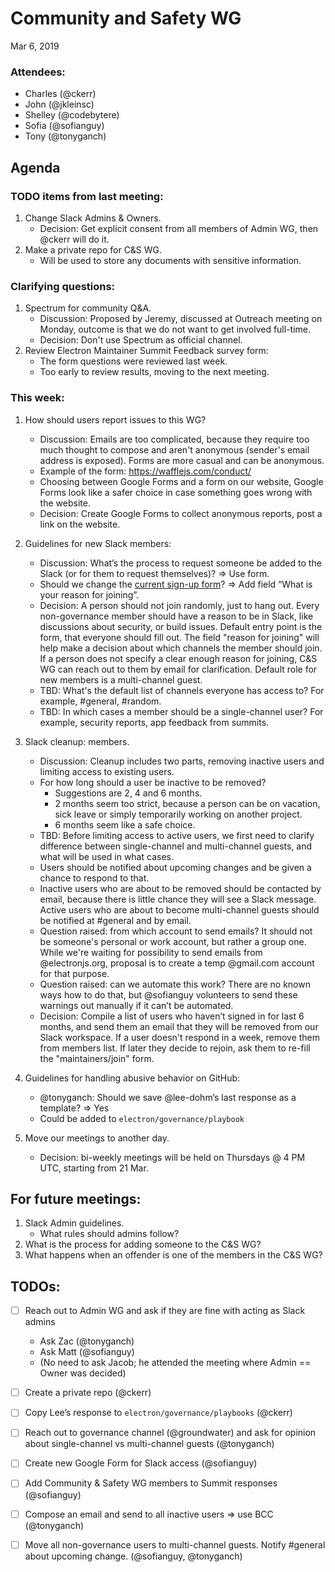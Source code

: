 # Community and Safety WG

Mar 6, 2019

### Attendees:
- Charles (@ckerr)
- John (@jkleinsc)
- Shelley (@codebytere)
- Sofia (@sofianguy)
- Tony (@tonyganch)

## Agenda

### TODO items from last meeting:

1. Change Slack Admins & Owners.
    - Decision: Get explicit consent from all members of Admin WG, then @ckerr will do it.
2. Make a private repo for C&S WG.
    - Will be used to store any documents with sensitive information.

### Clarifying questions:

1. Spectrum for community Q&A.
    - Discussion: Proposed by Jeremy, discussed at Outreach meeting on Monday, outcome is that we do not want to get involved full-time.
    - Decision: Don't use Spectrum as official channel.
2. Review Electron Maintainer Summit Feedback survey form:
    - The form questions were reviewed last week.
    - Too early to review results, moving to the next meeting.

### This week:

1. How should users report issues to this WG?
    - Discussion: Emails are too complicated, because they require too much thought to compose and aren't anonymous (sender's email address is exposed). Forms are more casual and can be anonymous.
    - Example of the form: https://wafflejs.com/conduct/
    - Choosing between Google Forms and a form on our website, Google Forms look like a safer choice in case something goes wrong with the website.
    - Decision: Create Google Forms to collect anonymous reports, post a link on the website.

2. Guidelines for new Slack members:
    - Discussion: What’s the process to request someone be added to the Slack (or for them to request themselves)? => Use form.
    - Should we change the [current sign-up form](https://electronjs.org/maintainers/join)? => Add field “What is your reason for joining”.
    - Decision: A person should not join randomly, just to hang out. Every non-governance member should have a reason to be in Slack, like discussions about security, or build issues. Default entry point is the form, that everyone should fill out. The field "reason for joining" will help make a decision about which channels the member should join. If a person does not specify a clear enough reason for joining, C&S WG can reach out to them by email for clarification. Default role for new members is a multi-channel guest.
    - TBD: What's the default list of channels everyone has access to? For example, #general, #random.
    - TBD: In which cases a member should be a single-channel user? For example, security reports, app feedback from summits.

3. Slack cleanup: members.
    - Discussion: Cleanup includes two parts, removing inactive users and limiting access to existing users.
    - For how long should a user be inactive to be removed?
        - Suggestions are 2, 4 and 6 months.
        - 2 months seem too strict, because a person can be on vacation, sick leave or simply temporarily working on another project.
        - 6 months seem like a safe choice.
    - TBD: Before limiting access to active users, we first need to clarify difference between single-channel and multi-channel guests, and what will be used in what cases.
    - Users should be notified about upcoming changes and be given a chance to respond to that.
    - Inactive users who are about to be removed should be contacted by email, because there is little chance they will see a Slack message. Active users who are about to become multi-channel guests should be notified at #general and by email.
    - Question raised: from which account to send emails? It should not be someone's personal or work account, but rather a group one. While we're waiting for possibility to send emails from @electronjs.org, proposal is to create a temp @gmail.com account for that purpose.
    - Question raised: can we automate this work? There are no known ways how to do that, but @sofianguy volunteers to send these warnings out manually if it can’t be automated.
    - Decision: Compile a list of users who haven’t signed in for last 6 months, and send them an email that they will be removed from our Slack workspace. If a user doesn't respond in a week, remove them from members list. If later they decide to rejoin, ask them to re-fill the "maintainers/join" form. 

4. Guidelines for handling abusive behavior on GitHub:
    - @tonyganch: Should we save @lee-dohm’s last response as a template? => Yes
    - Could be added to `electron/governance/playbook`

5. Move our meetings to another day.
    - Decision: bi-weekly meetings will be held on Thursdays @ 4 PM UTC, starting from 21 Mar.


## For future meetings:

1. Slack Admin guidelines.
    - What rules should admins follow?
2. What is the process for adding someone to the C&S WG?
3. What happens when an offender is one of the members in the C&S WG?


## TODOs:

- [ ] Reach out to Admin WG and ask if they are fine with acting as Slack admins
    - Ask Zac (@tonyganch)
    - Ask Matt (@sofianguy)
    - (No need to ask Jacob; he attended the meeting where Admin == Owner was decided)
- [ ] Create a private repo (@ckerr)
- [ ] Copy Lee’s response to `electron/governance/playbooks` (@ckerr)
- [ ] Reach out to governance channel (@groundwater) and ask for opinion about single-channel vs multi-channel guests (@tonyganch)
- [ ] Create new Google Form for Slack access (@sofianguy)
- [ ] Add Community & Safety WG members to Summit responses (@sofianguy)
- [ ] Compose an email and send to all inactive users => use BCC (@tonyganch)
- [ ] Move all non-governance users to multi-channel guests. Notify #general about upcoming change. (@sofianguy, @tonyganch)

